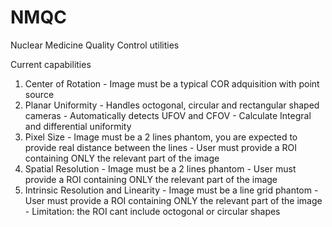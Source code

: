 # NMQC

Nuclear Medicine Quality Control utilities

Current capabilities

  1. Center of Rotation
    - Image must be a typical COR adquisition with point source
  2. Planar Uniformity
    - Handles octogonal, circular and rectangular shaped cameras
    - Automatically detects UFOV and CFOV
    - Calculate Integral and differential uniformity
  3. Pixel Size
    - Image must be a 2 lines phantom, you are expected to provide real distance between the lines
    - User must provide a ROI containing ONLY the relevant part of the image
  4. Spatial Resolution
    - Image must be a 2 lines phantom
    - User must provide a ROI containing ONLY the relevant part of the image
  5. Intrinsic Resolution and Linearity
    - Image must be a line grid phantom
    - User must provide a ROI containing ONLY the relevant part of the image
    - Limitation: the ROI cant include octogonal or circular shapes

